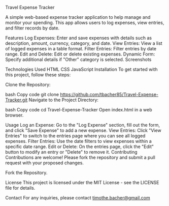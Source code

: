 Travel Expense Tracker

A simple web-based expense tracker application to help manage and monitor your spending. This app allows users to log expenses, view entries, and filter records by date.

Features
Log Expenses: Enter and save expenses with details such as description, amount, currency, category, and date.
View Entries: View a list of logged expenses in a table format.
Filter Entries: Filter entries by date range.
Edit and Delete: Edit or delete existing expenses.
Dynamic Form: Specify additional details if "Other" category is selected.
Screenshots


Technologies Used
HTML
CSS
JavaScript
Installation
To get started with this project, follow these steps:

Clone the Repository:

bash
Copy code
git clone https://github.com/tbacher85/Travel-Expense-Tracker.git
Navigate to the Project Directory:

bash
Copy code
cd Travel-Expense-Tracker
Open index.html in a web browser.

Usage
Log an Expense: Go to the "Log Expense" section, fill out the form, and click "Save Expense" to add a new expense.
View Entries: Click "View Entries" to switch to the entries page where you can see all logged expenses.
Filter Entries: Use the date filters to view expenses within a specific date range.
Edit or Delete: On the entries page, click the "Edit" button to modify an entry or "Delete" to remove it.
Contributing
Contributions are welcome! Please fork the repository and submit a pull request with your proposed changes.

Fork the Repository.

License
This project is licensed under the MIT License - see the LICENSE file for details.

Contact
For any inquiries, please contact timothe.bacher@gmail.com


